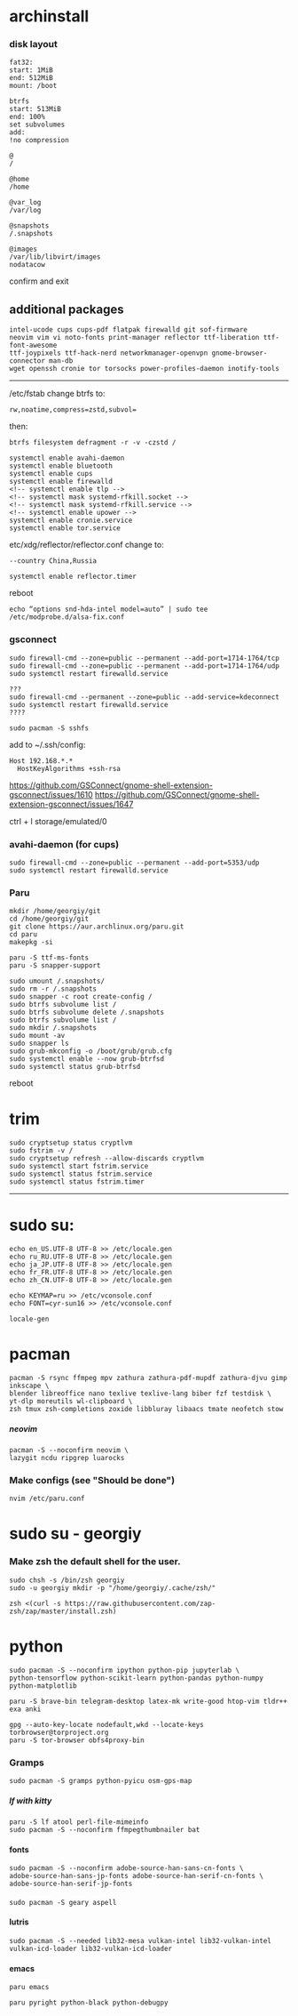 # archinstall

### disk layout

    fat32:
    start: 1MiB
    end: 512MiB
    mount: /boot

    btrfs
    start: 513MiB
    end: 100%
    set subvolumes
    add:
    !no compression

    @
    /

    @home
    /home

    @var_log
    /var/log

    @snapshots
    /.snapshots

    @images
    /var/lib/libvirt/images
    nodatacow

confirm and exit

## additional packages

    intel-ucode cups cups-pdf flatpak firewalld git sof-firmware
    neovim vim vi noto-fonts print-manager reflector ttf-liberation ttf-font-awesome
    ttf-joypixels ttf-hack-nerd networkmanager-openvpn gnome-browser-connector man-db
    wget openssh cronie tor torsocks power-profiles-daemon inotify-tools

---

/etc/fstab change btrfs to:

    rw,noatime,compress=zstd,subvol=

then:

    btrfs filesystem defragment -r -v -czstd /

    systemctl enable avahi-daemon
    systemctl enable bluetooth
    systemctl enable cups
    systemctl enable firewalld
    <!-- systemctl enable tlp -->
    <!-- systemctl mask systemd-rfkill.socket -->
    <!-- systemctl mask systemd-rfkill.service -->
    <!-- systemctl enable upower -->
    systemctl enable cronie.service
    systemctl enable tor.service

etc/xdg/reflector/reflector.conf change to:

    --country China,Russia

    systemctl enable reflector.timer

reboot

    echo “options snd-hda-intel model=auto” | sudo tee /etc/modprobe.d/alsa-fix.conf

### gsconnect

    sudo firewall-cmd --zone=public --permanent --add-port=1714-1764/tcp
    sudo firewall-cmd --zone=public --permanent --add-port=1714-1764/udp
    sudo systemctl restart firewalld.service

    ???
    sudo firewall-cmd --permanent --zone=public --add-service=kdeconnect
    sudo systemctl restart firewalld.service
    ????

    sudo pacman -S sshfs

add to ~/.ssh/config:

    Host 192.168.*.*
      HostKeyAlgorithms +ssh-rsa

https://github.com/GSConnect/gnome-shell-extension-gsconnect/issues/1610
https://github.com/GSConnect/gnome-shell-extension-gsconnect/issues/1647

ctrl + l
    storage/emulated/0


### avahi-daemon (for cups)

    sudo firewall-cmd --zone=public --permanent --add-port=5353/udp
    sudo systemctl restart firewalld.service

### Paru

    mkdir /home/georgiy/git
    cd /home/georgiy/git
    git clone https://aur.archlinux.org/paru.git
    cd paru
    makepkg -si

    paru -S ttf-ms-fonts
    paru -S snapper-support

    sudo umount /.snapshots/
    sudo rm -r /.snapshots
    sudo snapper -c root create-config /
    sudo btrfs subvolume list /
    sudo btrfs subvolume delete /.snapshots
    sudo btrfs subvolume list /
    sudo mkdir /.snapshots
    sudo mount -av
    sudo snapper ls
    sudo grub-mkconfig -o /boot/grub/grub.cfg
    sudo systemctl enable --now grub-btrfsd
    sudo systemctl status grub-btrfsd

reboot

# trim

    sudo cryptsetup status cryptlvm
    sudo fstrim -v /
    sudo cryptsetup refresh --allow-discards cryptlvm
    sudo systemctl start fstrim.service
    sudo systemctl status fstrim.service
    sudo systemctl status fstrim.timer

----

# sudo su:

    echo en_US.UTF-8 UTF-8 >> /etc/locale.gen
    echo ru_RU.UTF-8 UTF-8 >> /etc/locale.gen
    echo ja_JP.UTF-8 UTF-8 >> /etc/locale.gen
    echo fr_FR.UTF-8 UTF-8 >> /etc/locale.gen
    echo zh_CN.UTF-8 UTF-8 >> /etc/locale.gen

    echo KEYMAP=ru >> /etc/vconsole.conf
    echo FONT=cyr-sun16 >> /etc/vconsole.conf

    locale-gen

# pacman

    pacman -S rsync ffmpeg mpv zathura zathura-pdf-mupdf zathura-djvu gimp inkscape \
    blender libreoffice nano texlive texlive-lang biber fzf testdisk \
    yt-dlp moreutils wl-clipboard \
    zsh tmux zsh-completions zoxide libbluray libaacs tmate neofetch stow

##### neovim

    pacman -S --noconfirm neovim \
    lazygit ncdu ripgrep luarocks

### Make configs (see "Should be done")

    nvim /etc/paru.conf

# sudo su - georgiy

### Make zsh the default shell for the user.

    sudo chsh -s /bin/zsh georgiy
    sudo -u georgiy mkdir -p "/home/georgiy/.cache/zsh/"

    zsh <(curl -s https://raw.githubusercontent.com/zap-zsh/zap/master/install.zsh)

# python

    sudo pacman -S --noconfirm ipython python-pip jupyterlab \
    python-tensorflow python-scikit-learn python-pandas python-numpy python-matplotlib

    paru -S brave-bin telegram-desktop latex-mk write-good htop-vim tldr++ exa anki

    gpg --auto-key-locate nodefault,wkd --locate-keys torbrowser@torproject.org
    paru -S tor-browser obfs4proxy-bin

### Gramps

    sudo pacman -S gramps python-pyicu osm-gps-map

##### lf with kitty

    paru -S lf atool perl-file-mimeinfo
    sudo pacman -S --noconfirm ffmpegthumbnailer bat

#### fonts

    sudo pacman -S --noconfirm adobe-source-han-sans-cn-fonts \
    adobe-source-han-sans-jp-fonts adobe-source-han-serif-cn-fonts \
    adobe-source-han-serif-jp-fonts

####

    sudo pacman -S geary aspell

#### lutris

    sudo pacman -S --needed lib32-mesa vulkan-intel lib32-vulkan-intel vulkan-icd-loader lib32-vulkan-icd-loader

#### emacs

    paru emacs

    paru pyright python-black python-debugpy
